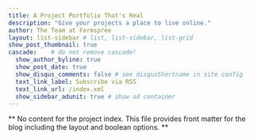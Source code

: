 ```yaml
---
title: A Project Portfolio That's Real
description: "Give your projects a place to live online."
author: The Team at Formspree
layout: list-sidebar # list, list-sidebar, list-grid
show_post_thumbnail: true
cascade:    # do not remove cascade!
  show_author_byline: true
  show_post_date: true
  show_disqus_comments: false # see disqusShortname in site config
  text_link_label: Subscribe via RSS
  text_link_url: /index.xml
  show_sidebar_adunit: true # show ad container
---
```


** No content for the project index. This file provides front matter for the blog including the layout and boolean options. **
